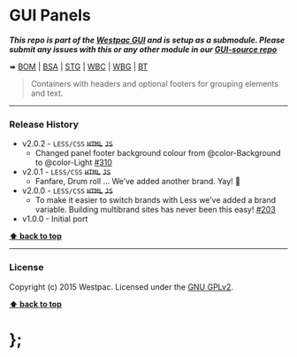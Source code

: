 GUI Panels
==========

***This repo is part of the [Westpac GUI](http://gel.westpacgroup.com.au/GUI/) and is setup as a submodule. Please submit any issues with this or any other
module in our [GUI-source repo](https://github.com/WestpacCXTeam/GUI-source/issues)***

➠
[BOM](http://westpaccxteam.github.io/GUI-panels/tests/BOM/) |
[BSA](http://westpaccxteam.github.io/GUI-panels/tests/BSA/) |
[STG](http://westpaccxteam.github.io/GUI-panels/tests/STG/) |
[WBC](http://westpaccxteam.github.io/GUI-panels/tests/WBC/) |
[WBG](http://westpaccxteam.github.io/GUI-panels/tests/WBG/) |
[BT](http://westpaccxteam.github.io/GUI-panels/tests/BT/)

> Containers with headers and optional footers for grouping elements and text.

----------------------------------------------------------------------------------------------------------------------------------------------------------------


### Release History

* v2.0.2 - `LESS/CSS` ~~`HTML`~~ ~~`JS`~~
	* Changed panel footer background colour from @color-Background to @color-Light
		[#310](https://github.com/WestpacCXTeam/GUI-source/issues/310)
* v2.0.1 - `LESS/CSS` ~~`HTML`~~ ~~`JS`~~
	* Fanfare, Drum roll … We’ve added another brand. Yay! :clap:
* v2.0.0 - `LESS/CSS` ~~`HTML`~~ ~~`JS`~~
	* To make it easier to switch brands with Less we’ve added a brand variable. Building multibrand sites has never been this easy!
		[#203](https://github.com/WestpacCXTeam/GUI-source/issues/203)
* v1.0.0 - Initial port

**[⬆ back to top](#content)**


----------------------------------------------------------------------------------------------------------------------------------------------------------------


### License

Copyright (c) 2015 Westpac. Licensed under the [GNU GPLv2](https://raw.githubusercontent.com/WestpacCXTeam/GUI-panels/master/LICENSE).

**[⬆ back to top](#content)**

# };